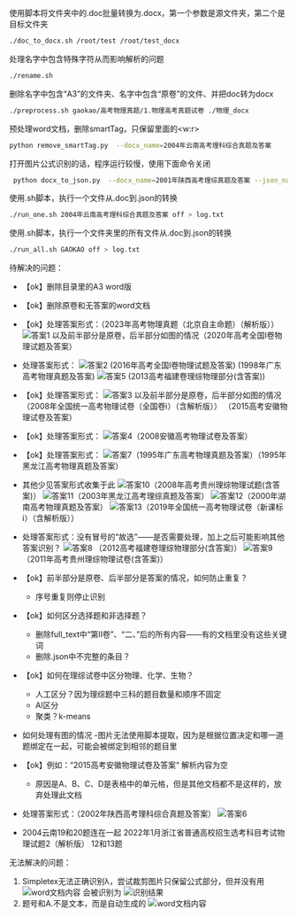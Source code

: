 使用脚本将文件夹中的.doc批量转换为.docx，第一个参数是源文件夹，第二个是目标文件夹
```bash
./doc_to_docx.sh /root/test /root/test_docx 
```

处理名字中包含特殊字符从而影响解析的问题
```bash
./rename.sh
```

删除名字中包含“A3”的文件夹、名字中包含“原卷”的文件、并把doc转为docx
```bash
./preprocess.sh gaokao/高考物理真题/1.物理高考真题试卷 ./物理_docx
```

预处理word文档，删除smartTag，只保留里面的<w:r>
```bash
python remove_smartTag.py  --docx_name=2004年云南高考理科综合真题及答案
```

打开图片公式识别的话，程序运行较慢，使用下面命令关闭
```bash
 python docx_to_json.py  --docx_name=2001年陕西高考理综真题及答案 --json_name=2001年陕西高考理综真题及答案 --latex=off > log.txt
``` 

使用.sh脚本，执行一个文件从.doc到.json的转换
```bash
./run_one.sh 2004年云南高考理科综合真题及答案 off > log.txt
```

使用.sh脚本，执行一个文件夹里的所有文件从.doc到.json的转换
```bash
./run_all.sh GAOKAO off > log.txt
```

待解决的问题：
- 【ok】删除目录里的A3 word版
- 【ok】删除原卷和无答案的word文档
- 【ok】处理答案形式：（2023年高考物理真题（北京自主命题）（解析版））
![答案1](./images/答案1.png)
以及前半部分是原卷，后半部分如图的情况（2020年高考全国I卷物理试题及答案）
- 处理答案形式：
![答案2](./images/答案2.png)
(2016年高考全国I卷物理试题及答案)
(1998年广东高考物理真题及答案)
![答案5](./images/答案5.png) 
(2013高考福建卷理综物理部分(含答案))

- 【ok】处理答案形式：
![答案3](./images/答案3.png)
以及前半部分是原卷，后半部分如图的情况
（2008年全国统一高考物理试卷（全国卷ⅰ）（含解析版））
（2015高考安徽物理试卷及答案）
- 【ok】处理答案形式：
![答案4](./images/答案4.png)（2008安徽高考物理试卷及答案）
- 【ok】处理答案形式：
![答案7](./images/答案7.png)（1995年广东高考物理真题及答案）（1995年黑龙江高考物理真题及答案）
- 其他少见答案形式收集于此
![答案10](./images/答案10.png)（2008年高考贵州理综物理试题(含答案)）
![答案11](./images/答案11.png)（2003年黑龙江高考理综真题及答案）
![答案12](./images/答案12.png)（2000年湖南高考物理真题及答案）
![答案13](./images/答案13.png)（2019年全国统一高考物理试卷（新课标ⅰ）（含解析版））

- 处理答案形式：没有冒号的“故选”——是否需要处理，加上之后可能影响其他答案识别？
![答案8](./images/答案8.png) （2012高考福建卷理综物理部分(含答案)）
![答案9](./images/答案9.png) （2011年高考贵州理综物理试卷(含答案)）


- 【ok】前半部分是原卷、后半部分是答案的情况，如何防止重复？
    - 序号重复则停止识别
- 【ok】如何区分选择题和非选择题？
    - 删除full_text中“第Ⅱ卷”、“二、”后的所有内容——有的文档里没有这些关键词
    - 删除.json中不完整的条目？
- 【ok】如何在理综试卷中区分物理、化学、生物？
    - 人工区分？因为理综题中三科的题目数量和顺序不固定
    - AI区分
    - 聚类？k-means

- 如何处理有图的情况
    -图片无法使用脚本提取，因为是根据位置决定和哪一道题绑定在一起，可能会被绑定到相邻的题目里
- 【ok】例如：“2015高考安徽物理试卷及答案“ 解析内容为空
    - 原因是A、B、C、D是表格中的单元格，但是其他文档都不是这样的，放弃处理此文档
- 处理答案形式：（2002年陕西高考理科综合真题及答案）
![答案6](./images/答案6.png)
- 2004云南19和20题连在一起
 2022年1月浙江省普通高校招生选考科目考试物理试题2（解析版） 12和13题


无法解决的问题：
1. Simpletex无法正确识别λ，尝试裁剪图片只保留公式部分，但并没有用
![word文档内容](./images/lamda.png)
会被识别为
![识别结果](./images/wrong_lamda.png)
2. 题号和A.不是文本，而是自动生成的
![word文档内容](./images/auto.png)
